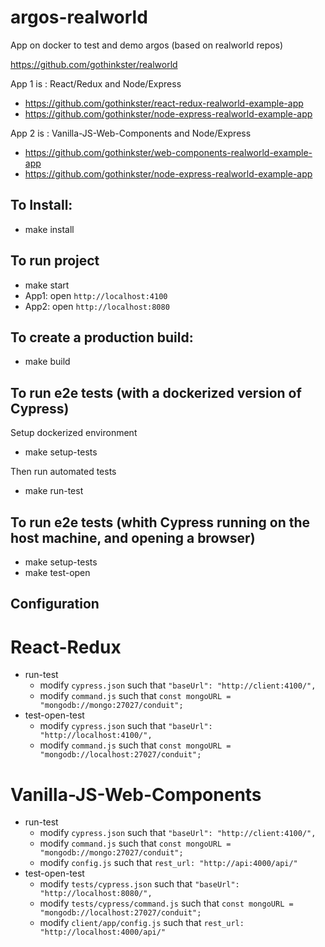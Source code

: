 # argos-realworld
App on docker to test and demo argos (based on realworld repos)

https://github.com/gothinkster/realworld

App 1 is : React/Redux and Node/Express

- https://github.com/gothinkster/react-redux-realworld-example-app
- https://github.com/gothinkster/node-express-realworld-example-app

App 2 is : Vanilla-JS-Web-Components and Node/Express

- https://github.com/gothinkster/web-components-realworld-example-app
- https://github.com/gothinkster/node-express-realworld-example-app

## To Install:

- make install

## To run project

- make start
- App1: open `http://localhost:4100`
- App2: open `http://localhost:8080`

## To create a production build:

- make build


## To run e2e tests (with a dockerized version of Cypress)

Setup dockerized environment

- make setup-tests

Then run automated tests

- make run-test

## To run e2e tests (whith Cypress running on the host machine, and opening a browser)

- make setup-tests
- make test-open

## Configuration
# React-Redux
- run-test
  - modify `cypress.json` such that `"baseUrl": "http://client:4100/",`
  - modify `command.js` such that `const mongoURL = "mongodb://mongo:27027/conduit";`
- test-open-test
  - modify `cypress.json` such that `"baseUrl": "http://localhost:4100/",`
  - modify `command.js` such that `const mongoURL = "mongodb://localhost:27027/conduit";`
# Vanilla-JS-Web-Components
- run-test
  - modify `cypress.json` such that `"baseUrl": "http://client:4100/",`
  - modify `command.js` such that `const mongoURL = "mongodb://mongo:27027/conduit";`
  - modify `config.js` such that `rest_url: "http://api:4000/api/"`
- test-open-test
  - modify `tests/cypress.json` such that `"baseUrl": "http://localhost:8080/",`
  - modify `tests/cypress/command.js` such that `const mongoURL = "mongodb://localhost:27027/conduit";`
  - modify `client/app/config.js` such that `rest_url: "http://localhost:4000/api/"`
